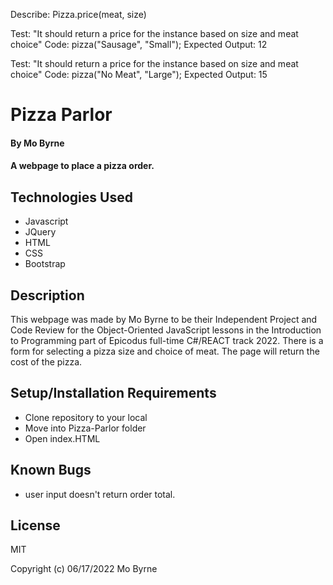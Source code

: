 Describe: Pizza.price(meat, size)

Test: "It should return a price for the instance based on size and meat choice"
Code: pizza("Sausage", "Small");
Expected Output: 12

Test: "It should return a price for the instance based on size and meat choice"
Code: pizza("No Meat", "Large");
Expected Output: 15


# Pizza Parlor

#### By Mo Byrne

#### A webpage to place a pizza order.

## Technologies Used

* Javascript
* JQuery
* HTML
* CSS
* Bootstrap
  
## Description

This webpage was made by Mo Byrne to be their Independent Project and Code Review for the Object-Oriented JavaScript lessons in the Introduction to Programming part of Epicodus full-time C#/REACT track 2022. There is a form for selecting a pizza size and choice of meat. The page will return the cost of the pizza.

## Setup/Installation Requirements

* Clone repository to your local
* Move into Pizza-Parlor folder
* Open index.HTML

## Known Bugs

* user input doesn't return order total.


## License

MIT

Copyright (c) 06/17/2022 Mo Byrne